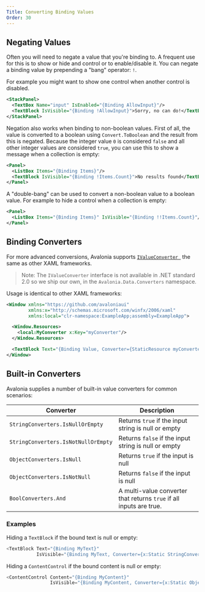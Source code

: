 ```yaml
---
Title: Converting Binding Values
Order: 30
---
```


## Negating Values

Often you will need to negate a value that you're binding to. A frequent use for this is to show
or hide and control or to enable/disable it. You can negate a binding value by prepending a "bang"
operator: `!`.

For example you might want to show one control when another control is disabled.

```xml
<StackPanel>
  <TextBox Name="input" IsEnabled="{Binding AllowInput}"/>
  <TextBlock IsVisible="{Binding !AllowInput}">Sorry, no can do!</TextBlock>
</StackPanel>
```

Negation also works when binding to non-boolean values. First of all, the value is converted to a
boolean using `Convert.ToBoolean` and the result from this is negated. Because the integer value
`0` is considered `false` and all other integer values are considered `true`, you can use this
to show a message when a collection is empty:

```xml
<Panel>
  <ListBox Items="{Binding Items}"/>
  <TextBlock IsVisible="{Binding !Items.Count}">No results found</TextBlock>
</Panel>
```

A "double-bang" can be used to convert a non-boolean value to a boolean value. For example to
hide a control when a collection is empty:

```xml
<Panel>
  <ListBox Items="{Binding Items}" IsVisible="{Binding !!Items.Count}"/>
</Panel>
```

## Binding Converters

For more advanced conversions, Avalonia supports
[`IValueConverter `](https://docs.microsoft.com/en-gb/dotnet/api/system.windows.data.ivalueconverter?view=netframework-4.7.1)
the same as other XAML frameworks.

> Note: The `IValueConverter` interface is not available in .NET standard 2.0 so we ship our own,
  in the `Avalonia.Data.Converters` namespace.

Usage is identical to other XAML frameworks:

```xml
<Window xmlns="https://github.com/avaloniaui"
        xmlns:x="http://schemas.microsoft.com/winfx/2006/xaml"
        xmlns:local="clr-namespace:ExampleApp;assembly=ExampleApp">

  <Window.Resources>
    <local:MyConverter x:Key="myConverter"/>
  </Window.Resources>

  <TextBlock Text="{Binding Value, Converter={StaticResource myConverter}}"/>
</Window>
```

## Built-in Converters

Avalonia supplies a number of built-in value converters for common scenarios:

| Converter | Description |
| ---- | ----------- |
| `StringConverters.IsNullOrEmpty` | Returns `true` if the input string is null or empty |
| `StringConverters.IsNotNullOrEmpty` | Returns `false` if the input string is null or empty |
| `ObjectConverters.IsNull` | Returns `true` if the input is null |
| `ObjectConverters.IsNotNull` | Returns `false` if the input is null |
| `BoolConverters.And` | A multi-value converter that returns `true` if all inputs are true. |

### Examples

Hiding a `TextBlock` if the bound text is null or empty:

```csharp
<TextBlock Text="{Binding MyText}"
           IsVisible="{Binding MyText, Converter={x:Static StringConverters.IsNotNullOrEmpty}}"/>
```

Hiding a `ContentControl` if the bound content is null or empty:

```csharp
<ContentControl Content="{Binding MyContent}"
                IsVisible="{Binding MyContent, Converter={x:Static ObjectConverters.IsNotNull}}"/>
```
